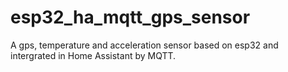 # esp32_ha_mqtt_gps_sensor
A gps, temperature and acceleration sensor based on esp32 and intergrated in Home Assistant by MQTT.
